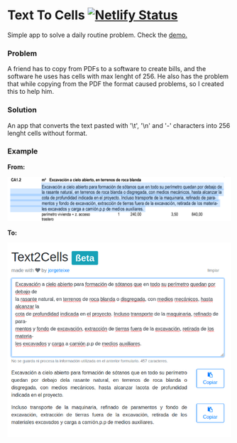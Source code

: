 # Text To Cells [![Netlify Status](https://api.netlify.com/api/v1/badges/b5ea04b7-97f6-4149-aa8b-8b15638ff7ac/deploy-status)](https://app.netlify.com/sites/jorgeteixe2cells/deploys)
Simple app to solve a daily routine problem. Check the [demo.](https://text2cells.jorgeteixeira.es)


### Problem
A friend has to copy from PDFs to a software to create bills, and the software he uses has cells with max lenght of 256. He also has the problem that while copying from the PDF the format caused problems, so I created this to help him.

### Solution
An app that converts the text pasted with '\t', '\n' and '-' characters into 256 lenght cells without format.

### Example
**From:**

![From this PDF](example/pdf.png)

**To:**

![To this output](example/text2cells.png)
